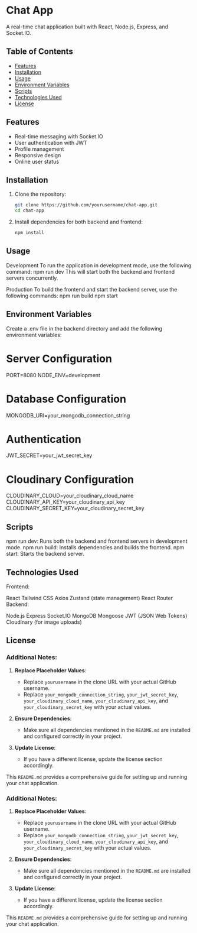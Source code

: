 # Chat App

A real-time chat application built with React, Node.js, Express, and Socket.IO.

## Table of Contents

- [Features](#features)
- [Installation](#installation)
- [Usage](#usage)
- [Environment Variables](#environment-variables)
- [Scripts](#scripts)
- [Technologies Used](#technologies-used)
- [License](#license)

## Features

- Real-time messaging with Socket.IO
- User authentication with JWT
- Profile management
- Responsive design
- Online user status

## Installation

1. Clone the repository:

   ```bash
   git clone https://github.com/yourusername/chat-app.git
   cd chat-app
2. Install dependencies for both backend and frontend:
   ```bash
   npm install
   
## Usage
Development
To run the application in development mode, use the following command:
npm run dev
This will start both the backend and frontend servers concurrently.

Production
To build the frontend and start the backend server, use the following commands:
npm run build
npm start

## Environment Variables
Create a .env file in the backend directory and add the following environment variables:

# Server Configuration
PORT=8080
NODE_ENV=development

# Database Configuration
MONGODB_URI=your_mongodb_connection_string

# Authentication
JWT_SECRET=your_jwt_secret_key

# Cloudinary Configuration
CLOUDINARY_CLOUD=your_cloudinary_cloud_name
CLOUDINARY_API_KEY=your_cloudinary_api_key
CLOUDINARY_SECRET_KEY=your_cloudinary_secret_key

## Scripts
npm run dev: Runs both the backend and frontend servers in development mode.
npm run build: Installs dependencies and builds the frontend.
npm start: Starts the backend server.

## Technologies Used
Frontend:

React
Tailwind CSS
Axios
Zustand (state management)
React Router
Backend:

Node.js
Express
Socket.IO
MongoDB
Mongoose
JWT (JSON Web Tokens)
Cloudinary (for image uploads)
## License

### Additional Notes:

1. **Replace Placeholder Values**:
   - Replace `yourusername` in the clone URL with your actual GitHub username.
   - Replace `your_mongodb_connection_string`, `your_jwt_secret_key`, `your_cloudinary_cloud_name`, `your_cloudinary_api_key`, and `your_cloudinary_secret_key` with your actual values.

2. **Ensure Dependencies**:
   - Make sure all dependencies mentioned in the `README.md` are installed and configured correctly in your project.

3. **Update License**:
   - If you have a different license, update the license section accordingly.

This `README.md` provides a comprehensive guide for setting up and running your chat application.
### Additional Notes:

1. **Replace Placeholder Values**:
   - Replace `yourusername` in the clone URL with your actual GitHub username.
   - Replace `your_mongodb_connection_string`, `your_jwt_secret_key`, `your_cloudinary_cloud_name`, `your_cloudinary_api_key`, and `your_cloudinary_secret_key` with your actual values.

2. **Ensure Dependencies**:
   - Make sure all dependencies mentioned in the `README.md` are installed and configured correctly in your project.

3. **Update License**:
   - If you have a different license, update the license section accordingly.

This `README.md` provides a comprehensive guide for setting up and running your chat application.
